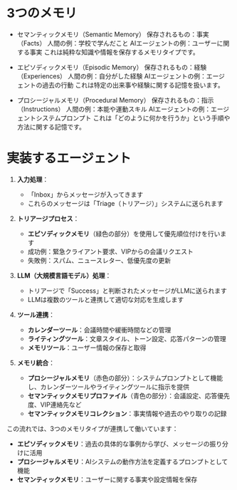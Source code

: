 # 3つのメモリ
- セマンティックメモリ（Semantic Memory）
    保存されるもの：事実（Facts）
    人間の例：学校で学んだこと
    AIエージェントの例：ユーザーに関する事実
    これは純粋な知識や情報を保存するメモリタイプです。

- エピソディックメモリ（Episodic Memory）
    保存されるもの：経験（Experiences）
    人間の例：自分がした経験
    AIエージェントの例：エージェントの過去の行動
    これは特定の出来事や経験に関する記憶を扱います。

- プロシージャルメモリ（Procedural Memory）
    保存されるもの：指示（Instructions）
    人間の例：本能や運動スキル
    AIエージェントの例：エージェントシステムプロンプト
    これは「どのように何かを行うか」という手順や方法に関する記憶です。


# 実装するエージェント

1. **入力処理**：
   - 「Inbox」からメッセージが入ってきます
   - これらのメッセージは「Triage（トリアージ）」システムに送られます

2. **トリアージプロセス**：
   - **エピソディックメモリ**（緑色の部分）を使用して優先順位付けを行います
   - 成功例：緊急クライアント要求、VIPからの会議リクエスト
   - 失敗例：スパム、ニュースレター、低優先度の更新

3. **LLM（大規模言語モデル）処理**：
   - トリアージで「Success」と判断されたメッセージがLLMに送られます
   - LLMは複数のツールと連携して適切な対応を生成します

4. **ツール連携**：
   - **カレンダーツール**：会議時間や緩衝時間などの管理
   - **ライティングツール**：文章スタイル、トーン設定、応答パターンの管理
   - **メモリツール**：ユーザー情報の保存と取得

5. **メモリ統合**：
   - **プロシージャルメモリ**（赤色の部分）：システムプロンプトとして機能し、カレンダーツールやライティングツールに指示を提供
   - **セマンティックメモリプロファイル**（青色の部分）：会議設定、応答優先度、VIP連絡先など
   - **セマンティックメモリコレクション**：事実情報や過去のやり取りの記録

この流れでは、3つのメモリタイプが連携して働いています：
- **エピソディックメモリ**：過去の具体的な事例から学び、メッセージの振り分けに活用
- **プロシージャルメモリ**：AIシステムの動作方法を定義するプロンプトとして機能
- **セマンティックメモリ**：ユーザーに関する事実や設定情報を保存

